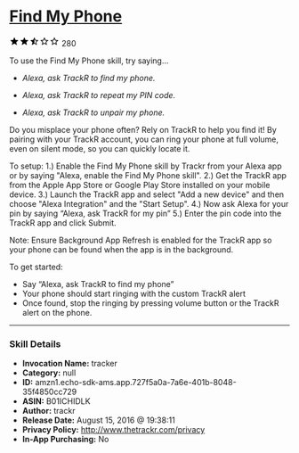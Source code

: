# [Find My Phone](http://alexa.amazon.com/#skills/amzn1.echo-sdk-ams.app.727f5a0a-7a6e-401b-8048-35f4850cc729)
![2.7 stars](../../images/ic_star_black_18dp_1x.png)![2.7 stars](../../images/ic_star_black_18dp_1x.png)![2.7 stars](../../images/ic_star_half_black_18dp_1x.png)![2.7 stars](../../images/ic_star_border_black_18dp_1x.png)![2.7 stars](../../images/ic_star_border_black_18dp_1x.png) 280

To use the Find My Phone skill, try saying...

* *Alexa, ask TrackR to find my phone.*

* *Alexa, ask TrackR to repeat my PIN code.*

* *Alexa, ask TrackR to unpair my phone.*

Do you misplace your phone often? Rely on TrackR to help you find it! By pairing with your TrackR account, you can ring your phone at full volume, even on silent mode, so you can quickly locate it. 

To setup:
1.) Enable the Find My Phone skill by Trackr from your Alexa app or by saying "Alexa, enable the Find My Phone skill".
2.) Get the TrackR app from the Apple App Store or Google Play Store installed on your mobile device.
3.) Launch the TrackR app and select "Add a new device" and then choose "Alexa Integration"  and the "Start Setup".
4.) Now ask Alexa for your pin by saying “Alexa, ask TrackR for my pin”
5.) Enter the pin code into the TrackR app and click Submit.

Note: Ensure Background App Refresh is enabled for the TrackR app so your phone can be found when the app is in the background.

To get started:
- Say “Alexa, ask TrackR to find my phone”
- Your phone should start ringing with the custom TrackR alert
- Once found, stop the ringing by pressing volume button or the TrackR alert on the phone.

***

### Skill Details

* **Invocation Name:** tracker
* **Category:** null
* **ID:** amzn1.echo-sdk-ams.app.727f5a0a-7a6e-401b-8048-35f4850cc729
* **ASIN:** B01ICHIDLK
* **Author:** trackr
* **Release Date:** August 15, 2016 @ 19:38:11
* **Privacy Policy:** http://www.thetrackr.com/privacy
* **In-App Purchasing:** No
